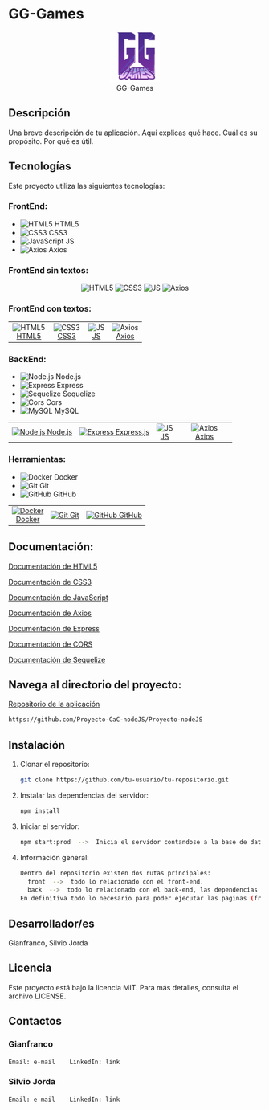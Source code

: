 # GG-Games

<p align="center">
  <img src="https://github.com/Proyecto-CaC-nodeJS/Proyecto-nodeJS/blob/main/front/src/logogg.png" alt="Logo del Proyecto" width="100">
  <br> GG-Games <br>
</p>

## Descripción

Una breve descripción de tu aplicación. 
Aquí explicas qué hace.
Cuál es su propósito.
Por qué es útil.

## Tecnologías

Este proyecto utiliza las siguientes tecnologías:

### FrontEnd:
  - <img src="https://cdn.jsdelivr.net/gh/devicons/devicon/icons/html5/html5-original.svg" alt="HTML5" width="25" height="25"/> HTML5 
  - <img src="https://cdn.jsdelivr.net/gh/devicons/devicon/icons/css3/css3-original.svg" alt="CSS3" width="25" height="25"/> CSS3
  - <img src="https://cdn.jsdelivr.net/gh/devicons/devicon/icons/javascript/javascript-original.svg" alt="JavaScript" width="25" height="25"/> JS
  - <img src="https://cdn.jsdelivr.net/gh/devicons/devicon/icons/axios/axios-original.svg" alt="Axios" width="25" height="25"/> Axios

### FrontEnd sin textos:
<p align="center" width="100%">
  <img width="25%" src="https://cdn.jsdelivr.net/gh/devicons/devicon/icons/html5/html5-original.svg" alt="HTML5" width="50" height="35"/>
  <img width="25%" src="https://cdn.jsdelivr.net/gh/devicons/devicon/icons/css3/css3-original.svg" alt="CSS3" width="50" height="50"/>
  <img width="25%" src="https://cdn.jsdelivr.net/gh/devicons/devicon/icons/javascript/javascript-original.svg" alt="JS" width="50" height="50"/>
  <img width="25%" src="https://cdn.jsdelivr.net/gh/devicons/devicon//icons/axios/axios-plain-wordmark.svg" alt="Axios" width="50" height="50"/>
</p>

### FrontEnd con textos:
<table align="center">
  <tr width="100%">
    <td align="center">
      <img src="https://cdn.jsdelivr.net/gh/devicons/devicon/icons/html5/html5-original.svg" alt="HTML5" width="100%" height="10%">
      <br>
      <a href="" target="_blank"> HTML5 </a>
    </td>
    <td align="center">
      <img src="https://cdn.jsdelivr.net/gh/devicons/devicon/icons/css3/css3-original.svg" alt="CSS3" width="100%" height="10%">
      <br>
      <a href="" target="_blank"> CSS3 </a>
    </td>
    <td align="center">
      <img src="https://cdn.jsdelivr.net/gh/devicons/devicon/icons/javascript/javascript-original.svg" alt="JS" width="100%" height="10%">
      <br>
      <a href="" target="_blank"> JS </a>
    </td>
    <td align="center" width="25%">
      <img src="https://cdn.jsdelivr.net/gh/devicons/devicon//icons/axios/axios-plain-wordmark.svg" alt="Axios" width="100%" height="10%">
      <br>
      <a href="https://axios-http.com/es/docs/intro" target="_blank"> Axios </a>
    </td>
  </tr>
</table>

### BackEnd:
  - <img src="https://cdn.jsdelivr.net/gh/devicons/devicon/icons/nodejs/nodejs-original.svg" alt="Node.js" width="40" height="40"/> Node.js 
  - <img src="https://cdn.jsdelivr.net/gh/devicons/devicon/icons/express/express-original.svg" alt="Express" width="40" height="40"/> Express
  - <img src="https://cdn.jsdelivr.net/gh/devicons/devicon/icons/sequelize/sequelize-original.svg" alt="Sequelize" width="40" height="40"/> Sequelize
  - <img src="https://cdn.jsdelivr.net/gh/devicons/devicon/icons/cors/cors-original.svg" alt="Cors" width="40" height="40"/> Cors
  - <img src="https://cdn.jsdelivr.net/gh/devicons/devicon/icons/mysql/mysql-original.svg" alt="MySQL" width="40" height="40"/> MySQL

<table align="center">
  <tr width="100%">
    <td align="center">
      <a href="" target="_blank"><img src="https://cdn.jsdelivr.net/gh/devicons/devicon/icons/nodejs/nodejs-original.svg" alt="Node.js" width="100%" height="100%"> Node.js </a>
    </td>
    <td align="center">
      <a href="https://expressjs.com/" target="_blank"><img src="https://cdn.jsdelivr.net/gh/devicons/devicon/icons/express/express-original.svg" alt="Express" width="100%" height="100%"> Express.js </a>
    </td>
    <td align="center">
      <img src="https://cdn.jsdelivr.net/gh/devicons/devicon/icons/javascript/javascript-original.svg" alt="JS" width="100%" height="100%">
      <br>
      <a href="" target="_blank"> JS </a>
    </td>
    <td align="center" width="25%">
      <img src="https://cdn.jsdelivr.net/gh/devicons/devicon//icons/axios/axios-plain-wordmark.svg" alt="Axios" width="100%" height="10%">
      <br>
      <a href="https://axios-http.com/es/docs/intro" target="_blank"> Axios </a>
    </td>
  </tr>
</table>

### Herramientas:
  - <img src="https://cdn.jsdelivr.net/gh/devicons/devicon/icons/docker/docker-original.svg" alt="Docker" width="40" height="40"/> Docker
  - <img src="https://cdn.jsdelivr.net/gh/devicons/devicon/icons/git/git-original.svg" alt="Git" width="40" height="40"/> Git
  - <img src="https://cdn.jsdelivr.net/gh/devicons/devicon/icons/github/github-original.svg" alt="GitHub" width="40" height="40"/> GitHub

<table align="center">
  <tr width="75%">
    <td align="center">
      <a align="center" href="https://expressjs.com/" target="_blank"><img src="https://cdn.jsdelivr.net/gh/devicons/devicon/icons/docker/docker-original.svg" alt="Docker" width="75%" height="75%"><br> Docker </a>
    </td>
    <td align="center">
      <a href="https://expressjs.com/" target="_blank"><img src="https://cdn.jsdelivr.net/gh/devicons/devicon/icons/git/git-original.svg" alt="Git" width="100%" height="100%"> Git </a>
    </td>
    <td align="center">
      <a href="" target="_blank"><img src="https://cdn.jsdelivr.net/gh/devicons/devicon/icons/github/github-original.svg" alt="GitHub" width="100%" height="100%"> GitHub </a>
    </td>
  </tr>
</table>

## Documentación:
   <a href="https://developer.mozilla.org/en-US/docs/Glossary/HTML5" target="_blank"> Documentación de HTML5 </a>

   <a href="https://developer.mozilla.org/en-US/docs/Web/CSS" target="_blank"> Documentación de CSS3 </a>

   <a href="https://developer.mozilla.org/en-US/docs/Web/JavaScript" target="_blank"> Documentación de JavaScript </a>

   <a href="https://axios-http.com/docs/intro" target="_blank"> Documentación de Axios </a>

   <a href="https://expressjs.com/" target="_blank"> Documentación de Express </a>

   <a href="https://developer.mozilla.org/en-US/docs/Web/HTTP/CORS" target="_blank"> Documentación de CORS </a>

   <a href="https://sequelize.org/docs/v6/" target="_blank"> Documentación de Sequelize </a>
   
     
## Navega al directorio del proyecto:

   <a href="https://github.com/Proyecto-CaC-nodeJS/Proyecto-nodeJS" target="_blank"> Repositorio de la aplicación </a>
   ```bash
   https://github.com/Proyecto-CaC-nodeJS/Proyecto-nodeJS
   ```
   
## Instalación

1. Clonar el repositorio:
   ```bash
   git clone https://github.com/tu-usuario/tu-repositorio.git
   ```   
2. Instalar las dependencias del servidor:
   ```bash
   npm install
   ```
3. Iniciar el servidor:
   ```bash
   npm start:prod  -->  Inicia el servidor contandose a la base de datos de produccion.
   ```
4. Información general:
   ```bash
   Dentro del repositorio existen dos rutas principales:
     front  -->  todo lo relacionado con el front-end.
     back  -->  todo lo relacionado con el back-end, las dependencias de componentes, las conexiones, los scripts, etc..
   En definitiva todo lo necesario para poder ejecutar las paginas (frontend) y su base de datos (back-end). 
   ```


## Desarrollador/es
Gianfranco, Silvio Jorda

## Licencia
Este proyecto está bajo la licencia MIT. Para más detalles, consulta el archivo LICENSE.

## Contactos
  ### Gianfranco
    Email: e-mail    LinkedIn: link

  ### Silvio Jorda
    Email: e-mail    LinkedIn: link
